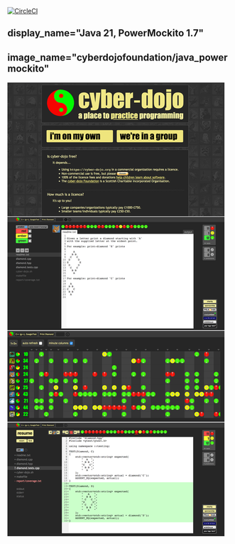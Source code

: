 [![CircleCI](https://circleci.com/gh/cyber-dojo-languages/java-powermockito.svg?style=svg)](https://circleci.com/gh/cyber-dojo-languages/java-powermockito)

## display_name="Java 21, PowerMockito 1.7"
## image_name="cyberdojofoundation/java_powermockito"

![cyber-dojo.org home page](https://github.com/cyber-dojo/cyber-dojo/blob/master/shared/home_page_snapshot.png)
